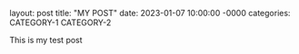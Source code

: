 layout: post
title: "MY POST"
date: 2023-01-07 10:00:00 -0000
categories: CATEGORY-1 CATEGORY-2

This is my test post